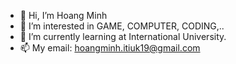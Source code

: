 - 👋 Hi, I’m Hoang Minh
- 👀 I’m interested in GAME, COMPUTER, CODING,..
- 🌱 I’m currently learning at International University.
- 📫 My email: hoangminh.itiuk19@gmail.com

<!---
hoangminhitiuk19/hoangminhitiuk19 is a ✨ special ✨ repository because its `README.md` (this file) appears on your GitHub profile.
You can click the Preview link to take a look at your changes.
--->
